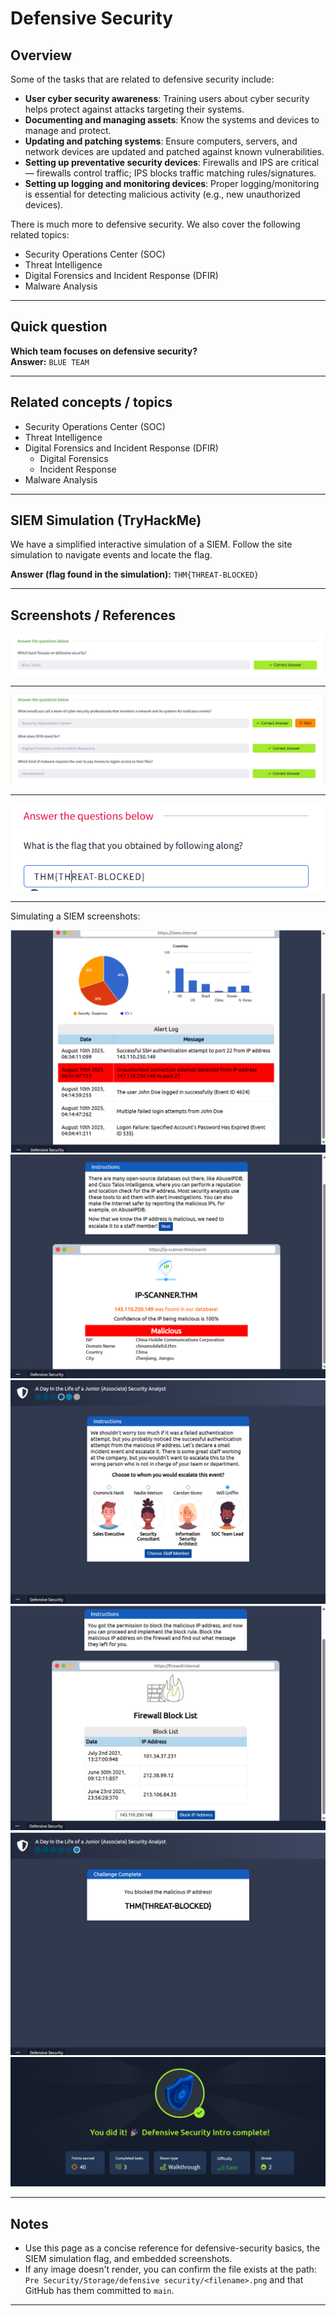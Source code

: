 # Defensive Security

## Overview
Some of the tasks that are related to defensive security include:

- **User cyber security awareness**: Training users about cyber security helps protect against attacks targeting their systems.  
- **Documenting and managing assets**: Know the systems and devices to manage and protect.  
- **Updating and patching systems**: Ensure computers, servers, and network devices are updated and patched against known vulnerabilities.  
- **Setting up preventative security devices**: Firewalls and IPS are critical — firewalls control traffic; IPS blocks traffic matching rules/signatures.  
- **Setting up logging and monitoring devices**: Proper logging/monitoring is essential for detecting malicious activity (e.g., new unauthorized devices).

There is much more to defensive security. We also cover the following related topics:
- Security Operations Center (SOC)  
- Threat Intelligence  
- Digital Forensics and Incident Response (DFIR)  
- Malware Analysis

---

## Quick question
**Which team focuses on defensive security?**  
**Answer:** `BLUE TEAM`

---

## Related concepts / topics
- Security Operations Center (SOC)  
- Threat Intelligence  
- Digital Forensics and Incident Response (DFIR)  
  - Digital Forensics  
  - Incident Response  
- Malware Analysis

---

## SIEM Simulation (TryHackMe)
We have a simplified interactive simulation of a SIEM. Follow the site simulation to navigate events and locate the flag.

**Answer (flag found in the simulation):** `THM{THREAT-BLOCKED}`

---

## Screenshots / References

![screenshot1](https://raw.githubusercontent.com/nihanth6721/TryHackme_blogs/main/Pre%20Security/Storage/defensive%20security/Screenshot%202025-10-07%20193339.png)

---

![screenshot2](https://raw.githubusercontent.com/nihanth6721/TryHackme_blogs/main/Pre%20Security/Storage/defensive%20security/Screenshot%202025-10-07%20193330.png)

---
![screenshot3](https://raw.githubusercontent.com/nihanth6721/TryHackme_blogs/main/Pre%20Security/Storage/defensive%20security/Screenshot%202025-10-07%20194040.png)

----
Simulating a SIEM screenshots:

![siem1](https://raw.githubusercontent.com/nihanth6721/TryHackme_blogs/main/Pre%20Security/Storage/defensive%20security/Screenshot%202025-10-07%20193839.png)  
![siem2](https://raw.githubusercontent.com/nihanth6721/TryHackme_blogs/main/Pre%20Security/Storage/defensive%20security/Screenshot%202025-10-07%20193908.png)  
![siem3](https://raw.githubusercontent.com/nihanth6721/TryHackme_blogs/main/Pre%20Security/Storage/defensive%20security/Screenshot%202025-10-07%20193935.png)  
![siem4](https://raw.githubusercontent.com/nihanth6721/TryHackme_blogs/main/Pre%20Security/Storage/defensive%20security/Screenshot%202025-10-07%20194000.png)  
![siem5](https://raw.githubusercontent.com/nihanth6721/TryHackme_blogs/main/Pre%20Security/Storage/defensive%20security/Screenshot%202025-10-07%20194009.png)  
![siem6](https://raw.githubusercontent.com/nihanth6721/TryHackme_blogs/main/Pre%20Security/Storage/defensive%20security/Screenshot%202025-10-07%20194053.png)

---

## Notes
- Use this page as a concise reference for defensive-security basics, the SIEM simulation flag, and embedded screenshots.  
- If any image doesn't render, you can confirm the file exists at the path:  
  `Pre Security/Storage/defensive security/<filename>.png` and that GitHub has them committed to `main`.

---

